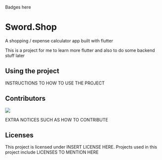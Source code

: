 Badges here


# Sword.Shop
A shopping / expense calculator app built with flutter

This is a project for me to learn more flutter and also to do some backend stuff later

## Using the project

INSTRUCTIONS TO HOW TO USE THE PROJECT

## Contributors

<a href="https://github.com/swordzi/sword.today/graphs/contributors">
  <img src="https://contrib.rocks/image?repo=YOURNAME/REPOSITORY" />
</a>

EXTRA NOTICES SUCH AS HOW TO CONTRIBUTE

## Licenses

This project is licensed under INSERT LICENSE HERE.
Projects used in this project include LICENSES TO MENTION HERE